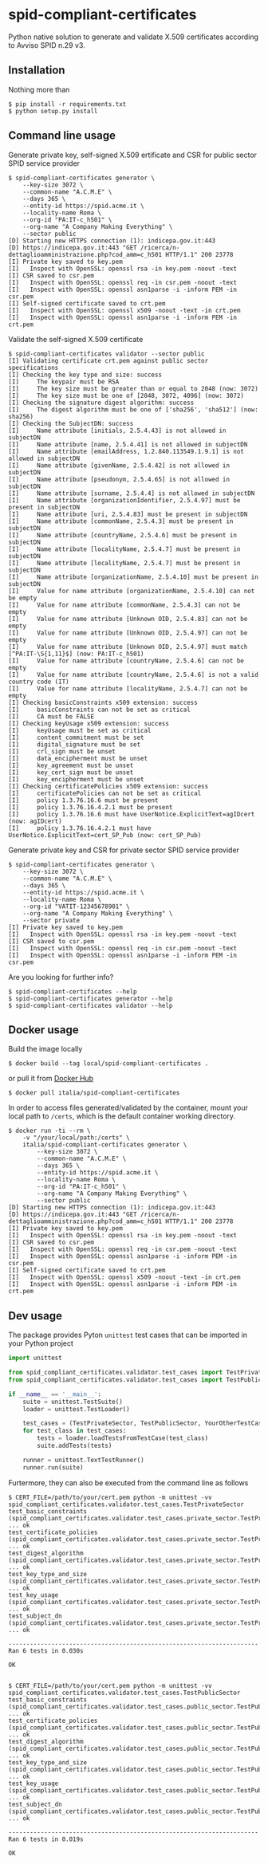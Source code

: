 # spid-compliant-certificates

Python native solution to generate and validate X.509 certificates according
to Avviso SPID n.29 v3.

## Installation

Nothing more than

    $ pip install -r requirements.txt
    $ python setup.py install

## Command line usage

Generate private key, self-signed X.509 ertificate and CSR for public sector
SPID service provider

    $ spid-compliant-certificates generator \
        --key-size 3072 \
        --common-name "A.C.M.E" \
        --days 365 \
        --entity-id https://spid.acme.it \
        --locality-name Roma \
        --org-id "PA:IT-c_h501" \
        --org-name "A Company Making Everything" \
        --sector public
    [D] Starting new HTTPS connection (1): indicepa.gov.it:443
    [D] https://indicepa.gov.it:443 "GET /ricerca/n-dettaglioamministrazione.php?cod_amm=c_h501 HTTP/1.1" 200 23778
    [I] Private key saved to key.pem
    [I]   Inspect with OpenSSL: openssl rsa -in key.pem -noout -text
    [I] CSR saved to csr.pem
    [I]   Inspect with OpenSSL: openssl req -in csr.pem -noout -text
    [I]   Inspect with OpenSSL: openssl asn1parse -i -inform PEM -in csr.pem
    [I] Self-signed certificate saved to crt.pem
    [I]   Inspect with OpenSSL: openssl x509 -noout -text -in crt.pem
    [I]   Inspect with OpenSSL: openssl asn1parse -i -inform PEM -in crt.pem

Validate the self-signed X.509 certificate

    $ spid-compliant-certificates validator --sector public
    [I] Validating certificate crt.pem against public sector specifications
    [I] Checking the key type and size: success
    [I]     The keypair must be RSA
    [I]     The key size must be greater than or equal to 2048 (now: 3072)
    [I]     The key size must be one of [2048, 3072, 4096] (now: 3072)
    [I] Checking the signature digest algorithm: success
    [I]     The digest algorithm must be one of ['sha256', 'sha512'] (now: sha256)
    [I] Checking the SubjectDN: success
    [I]     Name attribute [initials, 2.5.4.43] is not allowed in subjectDN
    [I]     Name attribute [name, 2.5.4.41] is not allowed in subjectDN
    [I]     Name attribute [emailAddress, 1.2.840.113549.1.9.1] is not allowed in subjectDN
    [I]     Name attribute [givenName, 2.5.4.42] is not allowed in subjectDN
    [I]     Name attribute [pseudonym, 2.5.4.65] is not allowed in subjectDN
    [I]     Name attribute [surname, 2.5.4.4] is not allowed in subjectDN
    [I]     Name attribute [organizationIdentifier, 2.5.4.97] must be present in subjectDN
    [I]     Name attribute [uri, 2.5.4.83] must be present in subjectDN
    [I]     Name attribute [commonName, 2.5.4.3] must be present in subjectDN
    [I]     Name attribute [countryName, 2.5.4.6] must be present in subjectDN
    [I]     Name attribute [localityName, 2.5.4.7] must be present in subjectDN
    [I]     Name attribute [localityName, 2.5.4.7] must be present in subjectDN
    [I]     Name attribute [organizationName, 2.5.4.10] must be present in subjectDN
    [I]     Value for name attribute [organizationName, 2.5.4.10] can not be empty
    [I]     Value for name attribute [commonName, 2.5.4.3] can not be empty
    [I]     Value for name attribute [Unknown OID, 2.5.4.83] can not be empty
    [I]     Value for name attribute [Unknown OID, 2.5.4.97] can not be empty
    [I]     Value for name attribute [Unknown OID, 2.5.4.97] must match [^PA:IT-\S{1,11}$] (now: PA:IT-c_h501)
    [I]     Value for name attribute [countryName, 2.5.4.6] can not be empty
    [I]     Value for name attribute [countryName, 2.5.4.6] is not a valid country code (IT)
    [I]     Value for name attribute [localityName, 2.5.4.7] can not be empty
    [I] Checking basicConstraints x509 extension: success
    [I]     basicConstraints can not be set as critical
    [I]     CA must be FALSE
    [I] Checking keyUsage x509 extension: success
    [I]     keyUsage must be set as critical
    [I]     content_commitment must be set
    [I]     digital_signature must be set
    [I]     crl_sign must be unset
    [I]     data_encipherment must be unset
    [I]     key_agreement must be unset
    [I]     key_cert_sign must be unset
    [I]     key_encipherment must be unset
    [I] Checking certificatePolicies x509 extension: success
    [I]     certificatePolicies can not be set as critical
    [I]     policy 1.3.76.16.6 must be present
    [I]     policy 1.3.76.16.4.2.1 must be present
    [I]     policy 1.3.76.16.6 must have UserNotice.ExplicitText=agIDcert (now: agIDcert)
    [I]     policy 1.3.76.16.4.2.1 must have UserNotice.ExplicitText=cert_SP_Pub (now: cert_SP_Pub)

Generate private key and CSR for private sector SPID service provider

    $ spid-compliant-certificates generator \
        --key-size 3072 \
        --common-name "A.C.M.E" \
        --days 365 \
        --entity-id https://spid.acme.it \
        --locality-name Roma \
        --org-id "VATIT-12345678901" \
        --org-name "A Company Making Everything" \
        --sector private
    [I] Private key saved to key.pem
    [I]   Inspect with OpenSSL: openssl rsa -in key.pem -noout -text
    [I] CSR saved to csr.pem
    [I]   Inspect with OpenSSL: openssl req -in csr.pem -noout -text
    [I]   Inspect with OpenSSL: openssl asn1parse -i -inform PEM -in csr.pem

Are you looking for further info?

    $ spid-compliant-certificates --help
    $ spid-compliant-certificates generator --help
    $ spid-compliant-certificates validator --help

## Docker usage

Build the image locally

    $ docker build --tag local/spid-compliant-certificates .

or pull it from [Docker Hub](https://hub.docker.com/r/italia/spid-compliant-certificates)

    $ docker pull italia/spid-compliant-certificates

In order to access files generated/validated by the container, mount your
local path to `/certs`, which is the default container working directory.

    $ docker run -ti --rm \
        -v "/your/local/path:/certs" \
        italia/spid-compliant-certificates generator \
            --key-size 3072 \
            --common-name "A.C.M.E" \
            --days 365 \
            --entity-id https://spid.acme.it \
            --locality-name Roma \
            --org-id "PA:IT-c_h501" \
            --org-name "A Company Making Everything" \
            --sector public
    [D] Starting new HTTPS connection (1): indicepa.gov.it:443
    [D] https://indicepa.gov.it:443 "GET /ricerca/n-dettaglioamministrazione.php?cod_amm=c_h501 HTTP/1.1" 200 23778
    [I] Private key saved to key.pem
    [I]   Inspect with OpenSSL: openssl rsa -in key.pem -noout -text
    [I] CSR saved to csr.pem
    [I]   Inspect with OpenSSL: openssl req -in csr.pem -noout -text
    [I]   Inspect with OpenSSL: openssl asn1parse -i -inform PEM -in csr.pem
    [I] Self-signed certificate saved to crt.pem
    [I]   Inspect with OpenSSL: openssl x509 -noout -text -in crt.pem
    [I]   Inspect with OpenSSL: openssl asn1parse -i -inform PEM -in crt.pem

## Dev usage

The package provides Pyton `unittest` test cases that can be imported in your
Python project

```.py
import unittest

from spid_compliant_certificates.validator.test_cases import TestPrivateSector
from spid_compliant_certificates.validator.test_cases import TestPublicSector

if __name__ == '__main__':
    suite = unittest.TestSuite()
    loader = unittest.TestLoader()

    test_cases = (TestPrivateSector, TestPublicSector, YourOtherTestCase)
    for test_class in test_cases:
        tests = loader.loadTestsFromTestCase(test_class)
        suite.addTests(tests)

    runner = unittest.TextTestRunner()
    runner.run(suite)
```

Furtermore, they can also be executed from the command line as follows

    $ CERT_FILE=/path/to/your/cert.pem python -m unittest -vv spid_compliant_certificates.validator.test_cases.TestPrivateSector
    test_basic_constraints (spid_compliant_certificates.validator.test_cases.private_sector.TestPrivateSector) ... ok
    test_certificate_policies (spid_compliant_certificates.validator.test_cases.private_sector.TestPrivateSector) ... ok
    test_digest_algorithm (spid_compliant_certificates.validator.test_cases.private_sector.TestPrivateSector) ... ok
    test_key_type_and_size (spid_compliant_certificates.validator.test_cases.private_sector.TestPrivateSector) ... ok
    test_key_usage (spid_compliant_certificates.validator.test_cases.private_sector.TestPrivateSector) ... ok
    test_subject_dn (spid_compliant_certificates.validator.test_cases.private_sector.TestPrivateSector) ... ok

    ----------------------------------------------------------------------
    Ran 6 tests in 0.030s

    OK


    $ CERT_FILE=/path/to/your/cert.pem python -m unittest -vv spid_compliant_certificates.validator.test_cases.TestPublicSector
    test_basic_constraints (spid_compliant_certificates.validator.test_cases.public_sector.TestPublicSector) ... ok
    test_certificate_policies (spid_compliant_certificates.validator.test_cases.public_sector.TestPublicSector) ... ok
    test_digest_algorithm (spid_compliant_certificates.validator.test_cases.public_sector.TestPublicSector) ... ok
    test_key_type_and_size (spid_compliant_certificates.validator.test_cases.public_sector.TestPublicSector) ... ok
    test_key_usage (spid_compliant_certificates.validator.test_cases.public_sector.TestPublicSector) ... ok
    test_subject_dn (spid_compliant_certificates.validator.test_cases.public_sector.TestPublicSector) ... ok

    ----------------------------------------------------------------------
    Ran 6 tests in 0.019s

    OK
